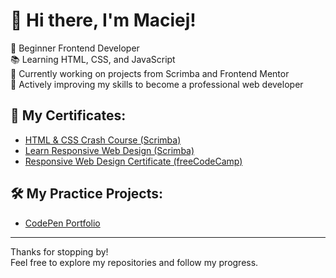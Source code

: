 # 👋 Hi there, I'm Maciej!

🚀 Beginner Frontend Developer  
📚 Learning HTML, CSS, and JavaScript  
🎨 Currently working on projects from Scrimba and Frontend Mentor  
💪 Actively improving my skills to become a professional web developer  

## 📂 My Certificates:
- [HTML & CSS Crash Course (Scrimba)](https://1drv.ms/i/c/deca776e3dca7f7b/EU718QyU0QtFhbFSIgiMq9EBkV0sZYKSHS1-Sgy4z7j0oA?e=iFX03E)
- [Learn Responsive Web Design (Scrimba)](https://1drv.ms/i/c/deca776e3dca7f7b/Ef_Rjm9k25RJiorv_3xBCAUBZQXGLlnu_nmuYCHG1YUbbg?e=IqctOo)
- [Responsive Web Design Certificate (freeCodeCamp)](https://www.freecodecamp.org/certification/Vax_Man/responsive-web-design)

## 🛠️ My Practice Projects:
- [CodePen Portfolio](https://codepen.io/Maciej-Chdzyski)

---

Thanks for stopping by!  
Feel free to explore my repositories and follow my progress.
